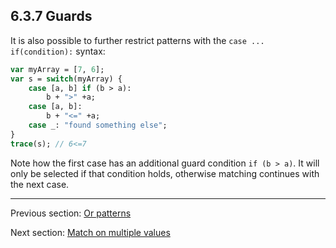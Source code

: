 ## 6.3.7 Guards

It is also possible to further restrict patterns with the `case ... if(condition):` syntax:

```haxe
var myArray = [7, 6];
var s = switch(myArray) {
	case [a, b] if (b > a):
		b + ">" +a;
	case [a, b]:
		b + "<=" +a;
	case _: "found something else";
}
trace(s); // 6<=7
```

Note how the first case has an additional guard condition `if (b > a)`. It will only be selected if that condition holds, otherwise matching continues with the next case.

---

Previous section: [Or patterns](lf-pattern-matching-or.md)

Next section: [Match on multiple values](lf-pattern-matching-tuples.md)